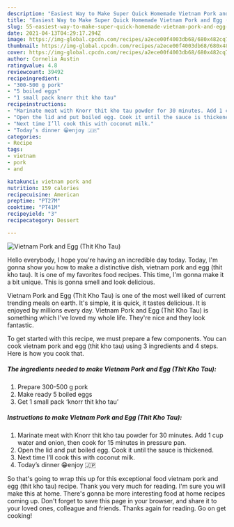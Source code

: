 ```yaml
---
description: "Easiest Way to Make Super Quick Homemade Vietnam Pork and Egg (Thit Kho Tau)"
title: "Easiest Way to Make Super Quick Homemade Vietnam Pork and Egg (Thit Kho Tau)"
slug: 55-easiest-way-to-make-super-quick-homemade-vietnam-pork-and-egg-thit-kho-tau
date: 2021-04-13T04:29:17.294Z
image: https://img-global.cpcdn.com/recipes/a2ece00f4003db68/680x482cq70/vietnam-pork-and-egg-thit-kho-tau-recipe-main-photo.jpg
thumbnail: https://img-global.cpcdn.com/recipes/a2ece00f4003db68/680x482cq70/vietnam-pork-and-egg-thit-kho-tau-recipe-main-photo.jpg
cover: https://img-global.cpcdn.com/recipes/a2ece00f4003db68/680x482cq70/vietnam-pork-and-egg-thit-kho-tau-recipe-main-photo.jpg
author: Cornelia Austin
ratingvalue: 4.8
reviewcount: 39492
recipeingredient:
- "300-500 g pork"
- "5 boiled eggs"
- "1 small pack knorr thit kho tau"
recipeinstructions:
- "Marinate meat with Knorr thit kho tau powder for 30 minutes. Add 1 cup water and onion, then cook for 15 minutes in pressure pan."
- "Open the lid and put boiled egg. Cook it until the sauce is thickened."
- "Next time I’ll cook this with coconut milk."
- "Today’s dinner 😁enjoy 🇯🇵"
categories:
- Recipe
tags:
- vietnam
- pork
- and

katakunci: vietnam pork and 
nutrition: 159 calories
recipecuisine: American
preptime: "PT27M"
cooktime: "PT41M"
recipeyield: "3"
recipecategory: Dessert

---
```



![Vietnam Pork and Egg (Thit Kho Tau)](https://img-global.cpcdn.com/recipes/a2ece00f4003db68/680x482cq70/vietnam-pork-and-egg-thit-kho-tau-recipe-main-photo.jpg)

Hello everybody, I hope you're having an incredible day today. Today, I'm gonna show you how to make a distinctive dish, vietnam pork and egg (thit kho tau). It is one of my favorites food recipes. This time, I'm gonna make it a bit unique. This is gonna smell and look delicious.



Vietnam Pork and Egg (Thit Kho Tau) is one of the most well liked of current trending meals on earth. It's simple, it is quick, it tastes delicious. It is enjoyed by millions every day. Vietnam Pork and Egg (Thit Kho Tau) is something which I've loved my whole life. They're nice and they look fantastic.


To get started with this recipe, we must prepare a few components. You can cook vietnam pork and egg (thit kho tau) using 3 ingredients and 4 steps. Here is how you cook that.

<!--inarticleads1-->

##### The ingredients needed to make Vietnam Pork and Egg (Thit Kho Tau):

1. Prepare 300-500 g pork
1. Make ready 5 boiled eggs
1. Get 1 small pack ‘knorr thit kho tau’




<!--inarticleads2-->

##### Instructions to make Vietnam Pork and Egg (Thit Kho Tau):

1. Marinate meat with Knorr thit kho tau powder for 30 minutes. Add 1 cup water and onion, then cook for 15 minutes in pressure pan.
1. Open the lid and put boiled egg. Cook it until the sauce is thickened.
1. Next time I’ll cook this with coconut milk.
1. Today’s dinner 😁enjoy 🇯🇵




So that's going to wrap this up for this exceptional food vietnam pork and egg (thit kho tau) recipe. Thank you very much for reading. I'm sure you will make this at home. There's gonna be more interesting food at home recipes coming up. Don't forget to save this page in your browser, and share it to your loved ones, colleague and friends. Thanks again for reading. Go on get cooking!
